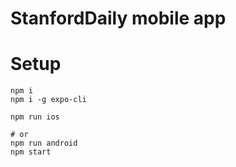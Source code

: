 # StanfordDaily mobile app

# Setup
```
npm i
npm i -g expo-cli

npm run ios

# or
npm run android
npm start
```